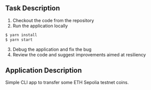 ## Task Description

1. Checkout the code from the repository
2. Run the application locally
```bash
$ yarn install
$ yarn start
```
3. Debug the application and fix the bug
4. Review the code and suggest improvements aimed at resiliency

## Application Description
Simple CLI app to transfer some ETH Sepolia testnet coins. 
